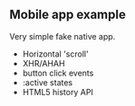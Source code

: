 
## Mobile app example

Very simple fake native app.

* Horizontal 'scroll'
* XHR/AHAH
* button click events
* :active states
* HTML5 history API
